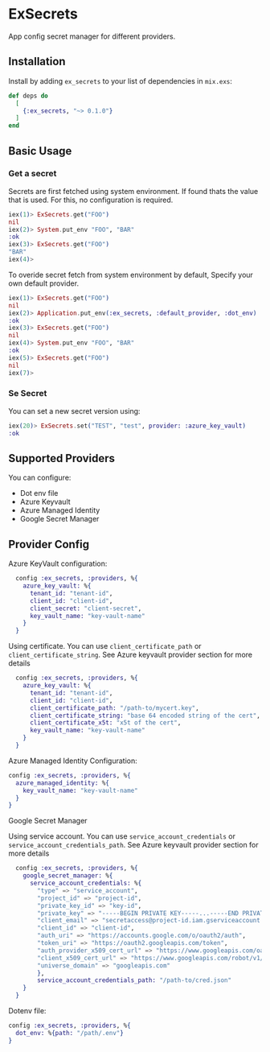 # ExSecrets

App config secret manager for different providers.

## Installation

Install by adding `ex_secrets` to your list of dependencies in `mix.exs`:

```elixir
def deps do
  [
    {:ex_secrets, "~> 0.1.0"}
  ]
end
```

## Basic Usage

### Get a secret

Secrets are first fetched using system environment. If found thats the value that is used. For this, no configuration is required.

```elixir
iex(1)> ExSecrets.get("FOO")
nil
iex(2)> System.put_env "FOO", "BAR"
:ok
iex(3)> ExSecrets.get("FOO")
"BAR"
iex(4)>
```

To overide secret fetch from system environment by default, Specify your own default provider.

```elixir
iex(1)> ExSecrets.get("FOO")
nil
iex(2)> Application.put_env(:ex_secrets, :default_provider, :dot_env)
:ok
iex(3)> ExSecrets.get("FOO")
nil
iex(4)> System.put_env "FOO", "BAR"
:ok
iex(5)> ExSecrets.get("FOO")
nil
iex(7)>
```

### Se Secret

You can set a new secret version using:

```elixir
iex(20)> ExSecrets.set("TEST", "test", provider: :azure_key_vault)
:ok
```

## Supported Providers

You can configure:

- Dot env file
- Azure Keyvault
- Azure Managed Identity
- Google Secret Manager

## Provider Config

Azure KeyVault configuration:

```elixir
  config :ex_secrets, :providers, %{
    azure_key_vault: %{
      tenant_id: "tenant-id",
      client_id: "client-id",
      client_secret: "client-secret",
      key_vault_name: "key-vault-name"
    }
  }
```

Using certificate. You can use `client_certificate_path` or `client_certificate_string`. See Azure keyvault provider section for more details

```elixir
  config :ex_secrets, :providers, %{
    azure_key_vault: %{
      tenant_id: "tenant-id",
      client_id: "client-id",
      client_certificate_path: "/path-to/mycert.key",
      client_certificate_string: "base 64 encoded string of the cert",
      client_certificate_x5t: "x5t of the cert",
      key_vault_name: "key-vault-name"
    }
  }
```

  Azure Managed Identity Configuration:

  ```elixir
  config :ex_secrets, :providers, %{
    azure_managed_identity: %{
      key_vault_name: "key-vault-name"
    }
  }
  ```

  Google Secret Manager

  Using service account. You can use `service_account_credentials` or `service_account_credentials_path`. See Azure keyvault provider section for more details

```elixir
  config :ex_secrets, :providers, %{
    google_secret_manager: %{
      service_account_credentials: %{
        "type" => "service_account",
        "project_id" => "project-id",
        "private_key_id" => "key-id",
        "private_key" => "-----BEGIN PRIVATE KEY-----...-----END PRIVATE KEY-----\n",
        "client_email" => "secretaccess@project-id.iam.gserviceaccount.com",
        "client_id" => "client-id",
        "auth_uri" => "https://accounts.google.com/o/oauth2/auth",
        "token_uri" => "https://oauth2.googleapis.com/token",
        "auth_provider_x509_cert_url" => "https://www.googleapis.com/oauth2/v1/certs",
        "client_x509_cert_url" => "https://www.googleapis.com/robot/v1/metadata/x509/secretaccess%40project-id.iam.gserviceaccount.com",
        "universe_domain" => "googleapis.com"
        },
        service_account_credentials_path: "/path-to/cred.json"
    }
  }
```

  Dotenv file:

  ```elixir
  config :ex_secrets, :providers, %{
    dot_env: %{path: "/path/.env"}
  }
  ```
